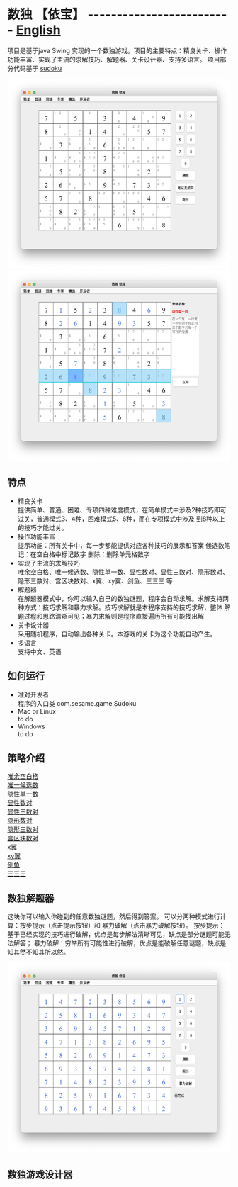 # 数独 【依宝】          -------------------------      [English](https://github.com/sesamegu/sudoku) 
项目是基于java Swing 实现的一个数独游戏。项目的主要特点：精良关卡、操作功能丰富、实现了主流的求解技巧、解题器、关卡设计器、支持多语言。
项目部分代码基于  [sudoku](https://github.com/mattnenterprise/Sudoku)     

<img src="docs/picture/index_cn.png" width="550" height="430" >
<img src="docs/picture/hidden_singles_CN.png" width="550" height="430" >   

## 特点
* 精良关卡   
   提供简单、普通、困难、专项四种难度模式，在简单模式中涉及2种技巧即可过关，普通模式3、4种，困难模式5、6种，而在专项模式中涉及
   到8种以上的技巧才能过关。
* 操作功能丰富     
   提示功能：所有关卡中，每一步都能提供对应各种技巧的展示和答案
   候选数笔记：在空白格中标记数字
   删除：删除单元格数字
* 实现了主流的求解技巧    
    唯余空白格、唯一候选数、隐性单一数、显性数对、显性三数对、隐形数对、隐形三数对、宫区块数对、x翼、xy翼、剑鱼、三三三 等
* 解题器      
  在解题器模式中，你可以输入自己的数独谜题，程序会自动求解。求解支持两种方式：技巧求解和暴力求解。技巧求解就是本程序支持的技巧求解，整体
  解题过程和思路清晰可见；暴力求解则是程序直接遍历所有可能找出解
* 关卡设计器      
  采用随机程序，自动输出各种关卡。本游戏的关卡为这个功能自动产生。
* 多语言      
   支持中文、英语

## 如何运行 
* 准对开发者     
   程序的入口类 com.sesame.game.Sudoku
* Mac or Linux    
   to do
* Windows    
   to do
## 策略介绍
[唯余空白格](https://github.com/sesamegu/sudoku/blob/main/docs/last_free_cell_CN.md)      
[唯一候选数](https://github.com/sesamegu/sudoku/blob/main/docs/last_possible_number_CN.md)      
[隐性单一数](https://github.com/sesamegu/sudoku/blob/main/docs/hidden_singles_CN.md)      
[显性数对](https://github.com/sesamegu/sudoku/blob/main/docs/obvious_pairs_CN.md)      
[显性三数对](https://github.com/sesamegu/sudoku/blob/main/docs/obvious_triples_CN.md)      
[隐形数对](https://github.com/sesamegu/sudoku/blob/main/docs/hidden_pairs_CN.md)      
[隐形三数对](https://github.com/sesamegu/sudoku/blob/main/docs/hidden_triples_CN.md)      
[宫区块数对](https://github.com/sesamegu/sudoku/blob/main/docs/pointing_pairs_CN.md)      
[x翼](https://github.com/sesamegu/sudoku/blob/main/docs/x_wing_CN.md)      
[xy翼](https://github.com/sesamegu/sudoku/blob/main/docs/xy_wing_CN.md)      
[剑鱼](https://github.com/sesamegu/sudoku/blob/main/docs/swordfish_CN.md)      
[三三三](https://github.com/sesamegu/sudoku/blob/main/docs/hidden_three_CN.md)      

## 数独解题器
这块你可以输入你碰到的任意数独谜题，然后得到答案。
可以分两种模式进行计算：按步提示（点击提示按钮）和 暴力破解（点击暴力破解按钮）。
按步提示：基于已经实现的技巧进行破解，优点是每步解法清晰可见，缺点是部分谜题可能无法解答；
暴力破解：穷举所有可能性进行破解，优点是能破解任意谜题，缺点是知其然不知其所以然。

<img src="docs/picture/brute_force_CN.png" width="550" height="430" >   

## 数独游戏设计器

